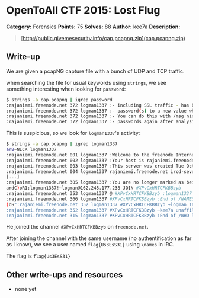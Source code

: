 # OpenToAll CTF 2015: Lost Flug

**Category:** Forensics
**Points:** 75
**Solves:** 88
**Author:** kee7a
**Description:** 

> [http://public.givemesecurity.info/cap.pcapng.zip](cap.pcapng.zip)

## Write-up

We are given a pcapNG capture file with a bunch of UDP and TCP traffic.

when searching the file for usual keywords using `strings`, we see something interesting when looking for `password`:

```bash
$ strings -a cap.pcapng | igrep password
:rajaniemi.freenode.net 372 logman1337 :- including SSL traffic - has been sniffed and passwords
:rajaniemi.freenode.net 372 logman1337 :- password(s) to a new value which is not shared with any
:rajaniemi.freenode.net 372 logman1337 :- You can do this with /msg nickserv set password newpasshere
:rajaniemi.freenode.net 372 logman1337 :- passwords again after analysis has completed.
```

This is suspicious, so we look for `logman1337`'s activity:

```bash
$ strings -a cap.pcapng | igrep logman1337
arB=NICK logman1337
:rajaniemi.freenode.net 001 logman1337 :Welcome to the freenode Internet Relay Chat Network logman1337
:rajaniemi.freenode.net 002 logman1337 :Your host is rajaniemi.freenode.net[195.148.124.79/6665], running version ircd-seven-1.1.3
:rajaniemi.freenode.net 003 logman1337 :This server was created Tue Oct 21 2014 at 11:19:23 UTC
:rajaniemi.freenode.net 004 logman1337 rajaniemi.freenode.net ircd-seven-1.1.3 DOQRSZaghilopswz CFILMPQSbcefgijklmnopqrstvz bkloveqjfI
[...]
:rajaniemi.freenode.net 305 logman1337 :You are no longer marked as being away
ardC)oR1:logman1337!~logman@162.245.177.238 JOIN #XPvCxHRTCFKBBzyb
:rajaniemi.freenode.net 353 logman1337 @ #XPvCxHRTCFKBBzyb :logman1337 @kee7a
:rajaniemi.freenode.net 366 logman1337 #XPvCxHRTCFKBBzyb :End of /NAMES list.
)oS":rajaniemi.freenode.net 352 logman1337 #XPvCxHRTCFKBBzyb ~logman 162.245.177.238 rajaniemi.freenode.net logman1337 H :0 logman
:rajaniemi.freenode.net 352 logman1337 #XPvCxHRTCFKBBzyb ~kee7a unaffiliated/kee7a kornbluth.freenode.net kee7a H@ :0 kee7a
:rajaniemi.freenode.net 315 logman1337 #XPvCxHRTCFKBBzyb :End of /WHO list.
```

He joined the channel `#XPvCxHRTCFKBBzyb` on `freenode.net`.

After joining the channel with the same username (no authentification as far as I know), we see a user named `flag{Us3EsS31}` using `\names` in IRC.

The flag is `flag{Us3EsS31}`

## Other write-ups and resources

* none yet